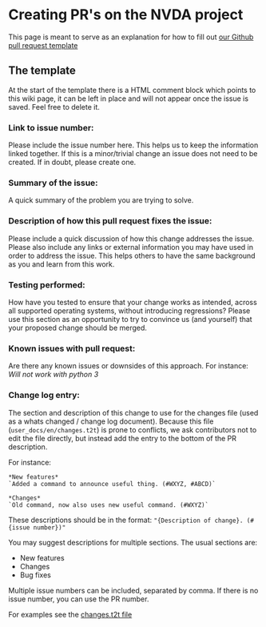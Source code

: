 # Creating PR's on the NVDA project

This page is meant to serve as an explanation for how to fill out [our Github pull request template](https://github.com/nvaccess/nvda/blob/master/.github/PULL_REQUEST_TEMPLATE.md)

## The template
At the start of the template there is a HTML comment block which points to this wiki page, it can be left in place and will not appear once the issue is saved. Feel free to delete it.

### Link to issue number:
Please include the issue number here. This helps us to keep the information linked together. If this is a minor/trivial change an issue does not need to be created. If in doubt, please create one.

### Summary of the issue:
A quick summary of the problem you are trying to solve.

### Description of how this pull request fixes the issue:
Please include a quick discussion of how this change addresses the issue. Please also include any links or external information you may have used in order to address the issue. This helps others to have the same background as you and learn from this work.

### Testing performed:
How have you tested to ensure that your change works as intended, across all supported operating systems, without introducing regressions? Please use this section as an opportunity to try to convince us (and yourself) that your proposed change should be merged. 

### Known issues with pull request:
Are there any known issues or downsides of this approach. For instance: _Will not work with python 3_

### Change log entry:
The section and description of this change to use for the changes file (used as a whats changed / change log document). Because this file (`user_docs/en/changes.t2t`) is prone to conflicts, we ask contributors not to edit the file directly, but instead add the entry to the bottom of the PR description.

For instance:
```
*New features*
`Added a command to announce useful thing. (#WXYZ, #ABCD)`

*Changes*
`Old command, now also uses new useful command. (#WXYZ)`
```

These descriptions should be in the format: `"{Description of change}. (#{issue number})"`

You may suggest descriptions for multiple sections. The usual sections are:
 
* New features
* Changes
* Bug fixes

Multiple issue numbers can be included, separated by comma. If there is no issue number, you can use the PR number.

For examples see the [changes.t2t file](https://github.com/nvaccess/nvda/blob/master/user_docs/en/changes.t2t)